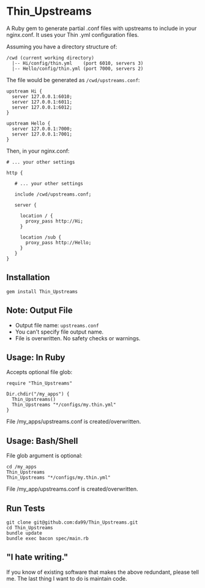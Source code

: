 
Thin\_Upstreams
================

A Ruby gem to generate partial .conf files with upstreams
to include in your nginx.conf. It uses your Thin
.yml configuration files.

Assuming you have a directory structure of:

    /cwd (current working directory)
      |-- Hi/config/thin.yml    (port 6010, servers 3)
      |-- Hello/config/thin.yml (port 7000, servers 2)

The file would be generated as `/cwd/upstreams.conf`:
     
    upstream Hi {
      server 127.0.0.1:6010;
      server 127.0.0.1:6011;
      server 127.0.0.1:6012;
    }

    upstream Hello {
      server 127.0.0.1:7000;
      server 127.0.0.1:7001;
    }

Then, in your nginx.conf:

    # ... your other settings
    
    http {
    
       # ... your other settings

       include /cwd/upstreams.conf;

       server {
      
         location / {
           proxy_pass http://Hi;
         }
        
         location /sub {
           proxy_pass http://Hello;
         }
       }
    }


Installation
------------

    gem install Thin_Upstreams

Note: Output File
----

* Output file name: `upstreams.conf`
* You can't specify file output name.
* File is overwritten. No safety checks or warnings.


Usage: In Ruby
------

Accepts optional file glob:

    require "Thin_Upstreams"
    
    Dir.chdir("/my_apps") {
      Thin_Upstreams()
      Thin_Upstreams "*/configs/my.thin.yml"
    }
    
File /my\_apps/upstreams.conf is created/overwritten.

Usage: Bash/Shell
------

File glob argument is optional:

    cd /my_apps
    Thin_Upstreams
    Thin_Upstreams "*/configs/my.thin.yml"

File /my\_app/upstreams.conf is created/overwritten.

Run Tests
---------

    git clone git@github.com:da99/Thin_Upstreams.git
    cd Thin_Upstreams
    bundle update
    bundle exec bacon spec/main.rb

"I hate writing."
-----------------------------

If you know of existing software that makes the above redundant,
please tell me. The last thing I want to do is maintain code.

